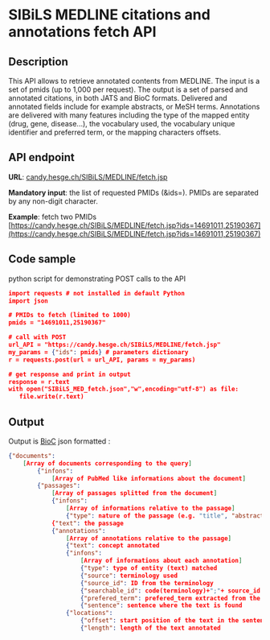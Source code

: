 # SIBiLS MEDLINE citations and annotations fetch API

## Description

This API allows to retrieve annotated contents from MEDLINE. The input is a set of pmids (up to 1,000 per request). The output is a set of parsed and annotated citations, in both JATS and BioC formats. Delivered and annotated fields include for example abstracts, or MeSH terms. Annotations are delivered with many features including the type of the mapped entity (drug, gene, disease...), the vocabulary used, the vocabulary unique identifier and preferred term, or the mapping characters offsets.

## API endpoint

**URL**: [candy.hesge.ch/SIBiLS/MEDLINE/fetch.jsp](https://candy.hesge.ch/SIBiLS/MEDLINE/fetch.jsp)

**Mandatory input**: the list of requested PMIDs (&ids=). PMIDs are separated by any non-digit character.

**Example**: fetch two PMIDs
[https://candy.hesge.ch/SIBiLS/MEDLINE/fetch.jsp?ids=14691011,25190367](https://candy.hesge.ch/SIBiLS/MEDLINE/fetch.jsp?ids=14691011,25190367)

## Code sample

python script for demonstrating POST calls to the API

```json
import requests # not installed in default Python
import json

# PMIDs to fetch (limited to 1000)
pmids = "14691011,25190367"

# call with POST
url_API = "https://candy.hesge.ch/SIBiLS/MEDLINE/fetch.jsp"
my_params = {"ids": pmids} # parameters dictionary
r = requests.post(url = url_API, params = my_params)

# get response and print in output
response = r.text
with open("SIBiLS_MED_fetch.json","w",encoding="utf-8") as file:
   file.write(r.text)
```

## Output

Output is [BioC](http://bioc.sourceforge.net/) json formatted :

```json
{"documents": 
	[Array of documents corresponding to the query]
		{"infons": 
			[Array of PubMed like informations about the document]
		{"passages": 
			[Array of passages splitted from the document]
			{"infons": 
				[Array of informations relative to the passage]
				{"type": nature of the passage (e.g. "title", "abstract")
			{"text": the passage
			{"annotations": 
				[Array of annotations relative to the passage]
				{"text": concept annotated
				{"infons": 
					[Array of informations about each annotation]
					{"type": type of entity (text) matched
					{"source": terminology used
					{"source_id": ID from the terminology
					{"searchable_id": code(terminology)+";"+ source_id
					{"prefered_term": prefered_term extracted from the terminology
					{"sentence": sentence where the text is found
				{"locations":
					{"offset": start position of the text in the sentence
					{"length": length of the text annotated

```